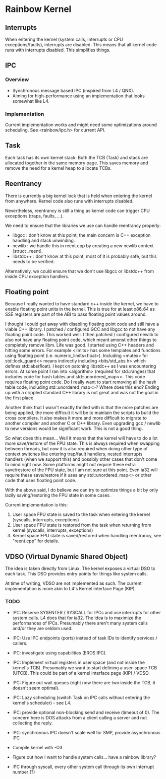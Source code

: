 Rainbow Kernel
==============


Interrupts
----------

When entering the kernel (system calls, interrupts or CPU exceptions/faults), interrupts are disabled. This means that all kernel code
runs with interrupts disabled. This simplifies things.


IPC
---

### Overview

* Synchronous message based IPC (inspired from L4 / QNX).
* Aiming for high-performance using an implementation that looks somewhat like L4.


### Implementation

Current implementation works and might need some optimizations around scheduling. See \<rainbow/ipc.h\> for current API.


Task
----

Each task has its own kernel stack. Both the TCB (Task) and stack are allocated together in the same memory page. This saves memory and remove the need for a kernel heap to allocate TCBs.


Reentrancy
----------

There is currently a big kernel lock that is held when entering the kernel from anywhere. Kernel code also runs with interrupts disabled.

Nevertheless, reentrancy is still a thing as kernel code can trigger CPU exceptions (traps, faults, ...).

We need to ensure that the libraries we use can handle reentrancy properly:

- libgcc : don't know at this point, the main concern is C++ exception handling and stack unwinding.
- newlib : we handle this in reent.cpp by creating a new newlib context (struct \_reent).
- libstdc++ : don't know at this point, most of it is probably safe, but this needs to be verified.

Alternatively, we could ensure that we don't use libgcc or libstdc++ from inside CPU exception handlers.


Floating point
--------------

Because I really wanted to have standard c++ inside the kernel, we have to enable floating point units in the kernel. This is true for at least x86_64 as SSE registers are part of the ABI to pass floating point values around.

I thought I could get away with disabling floating point code and still have a viable C++ library. I patched / configured GCC and libgcc to not have any floating point code. This worked well. I then patched / configured newlib to also not have any floating point code, which meant amonst other things to completely remove libm. Life was good. I started using C++ headers and hitting some errors. For example \<limits\> has some templates and functions using floating point (i.e. numeric_limits\<float\>). Including \<mutex\> for std::lock_guard\<\> means indirectly including \<bits/std_abs.h\> which defines std::abs(float). I kept on patching libstdc++ as I was encountering errors. At some point I ran into \<algorithm\> (required for std::ranges) that includes code for hash tables and std::unordered_map\<\>. This code requires floating point code. Do I really want to start removing all the hash table code, including std::unordered_map\<\>? Where does this end? Ending up with a crippled standard C++ library is not great and was not the goal in the first place.

Another think that I wasn't exactly thrilled with is that the more patches are being applied, the more difficult it will be to maintain the scripts to build the cross compilers. It also makes it more and more difficult to migrate to another compiler and another C or C++ library. Even upgrading gcc / newlib to new versions would be significant work. This is not a good thing.

So what does this mean... Well it means that the kernel will have to do a lot more save/restore of the FPU state. This is always required when swapping between threads, but now it is also required when doing other type of context switches like entering trap/fault handlers, nested interrupts handlers (when we support this) and possibly other cases that don't come to mind right now. Some platforms might not require these extra save/restore of the FPU state, but I am not sure at this point. Even ia32 will require these save/restore if it uses any std::unordered_map\<\> or other code that uses floating point code.

With the above said, I do believe we can try to optimize things a bit by only lazily saving/restoring the FPU state in some cases.

Current implementation is this:

1) User space FPU state is saved to the task when entering the kernel (syscalls, interrupts, exceptions)
2) User space FPU state is restored from the task when returning from kernel (syscalls, interrupts, exceptions)
3) Kernel space FPU state is saved/restored when handling reentrancy, see "reent.cpp" for details.



VDSO (Virtual Dynamic Shared Object)
------------------------------------

The idea is taken directly from Linux. The kernel exposes a virtual DSO to each task. This DSO provides entry points for things like system calls.

At time of writing, VDSO are not implemented as such. The current implementation is more akin to L4's Kernel Interface Page (KIP).


### TODO

* IPC: Reserve SYSENTER / SYSCALL for IPCs and use interrupts for other system calls. L4 does that for ia32.
The idea is to maximize the performances of IPCs. Presumably there aren't many system calls and/or they are seldom used.

* IPC: Use IPC endpoints (ports) instead of task IDs to identify services / callers.

- IPC: investigate using capabilities (EROS IPC).

* IPC: Implement virtual registers in user space (and not inside the kernel's TCB). Presumably we want to start defining a user-space TCB (UTCB).
This could be part of a kernel interface page (KIP) / VDSO.

* IPC: Figure out wait queues (right now there are two inside the TCB, it doesn't seem optimal).

* IPC: Lazy scheduling (switch Task on IPC calls without entering the kernel's scheduler) - see L4.

* IPC: provide optional non-blocking send and receive (timeout of 0). The concern here is DOS attacks from a client calling a server and not collecting the reply.

* IPC: synchronous IPC doesn't scale well for SMP, provide asynchronous IPC

* Compile kernel with -O3

* Figure out how I want to handle system calls... have a rainbow library?

* IPC through syscall, every other system call through its own interrupt number (?)
